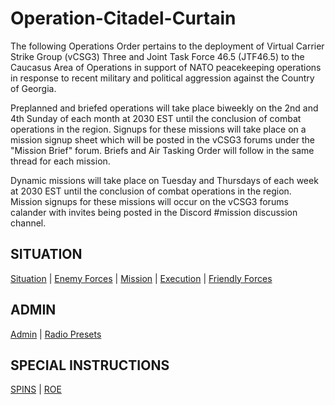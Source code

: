 # Operation-Citadel-Curtain
The following Operations Order pertains to the deployment of Virtual Carrier Strike Group (vCSG3) Three and Joint Task Force 46.5 (JTF46.5) to the Caucasus Area of Operations in support of NATO peacekeeping operations in response to recent military and political aggression against the Country of Georgia. 

Preplanned and briefed operations will take place biweekly on the 2nd and 4th Sunday of each month at 2030 EST until the conclusion of combat operations in the region. Signups for these missions will take place on a mission signup sheet which will be posted in the vCSG3 forums under the "Mission Brief" forum. Briefs and Air Tasking Order will follow in the same thread for each mission.

Dynamic missions will take place on Tuesday and Thursdays of each week at 2030 EST until the conclusion of combat operations in the region. Mission signups for these missions will occur on the vCSG3 forums calander with invites being posted in the Discord #mission discussion channel.

## SITUATION
[Situation](Docs/Mission) | [Enemy Forces](Docs/Enemy_Forces) | [Mission](Docs/Mission) | [Execution](Docs/Execution) | [Friendly Forces](Docs/Friendly_Forces) 

## ADMIN
[Admin](Docs/Admin) | [Radio Presets](Docs/Presets)

## SPECIAL INSTRUCTIONS
[SPINS](Docs/SPINS) | [ROE](Docs/ROE)



